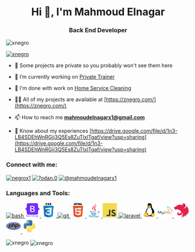 <h1 align="center">Hi 👋, I'm Mahmoud Elnagar</h1>
<h3 align="center">Back End Developer</h3>

<p align="left"> <img src="https://komarev.com/ghpvc/?username=xnegro&label=Profile%20views&color=0e75b6&style=flat" alt="xnegro" /> </p>

<p align="left"> <a href="https://github.com/ryo-ma/github-profile-trophy"><img src="https://github-profile-trophy.vercel.app/?username=xnegro" alt="xnegro" /></a> </p>

- 🔭 Some projects are private so you probably won't see them here

- 🔭 I’m currently working on [Private Trainer](https://bit.ly/znegro_gym_app)

- 🤝 I'm done with work on [Home Service Cleaning](https://bit.ly/znegro-trophycleaning)

- 👨‍💻 All of my projects are available at [https://znegro.com/](https://znegro.com/)

- 📫 How to reach me **mahmoudelnagarx1@gmail.com**

- 📄 Know about my experiences [https://drive.google.com/file/d/1n3-LB4SDEhWnRGij3Q5Es8ZuTlxlTgaf/view?usp=sharing](https://drive.google.com/file/d/1n3-LB4SDEhWnRGij3Q5Es8ZuTlxlTgaf/view?usp=sharing)

<h3 align="left">Connect with me:</h3>
<p align="left">
<a href="https://linkedin.com/in/negrox1" target="blank"><img align="center" src="https://raw.githubusercontent.com/rahuldkjain/github-profile-readme-generator/master/src/images/icons/Social/linked-in-alt.svg" alt="negrox1" height="30" width="40" /></a>
<a href="https://fb.com/7odan.0" target="blank"><img align="center" src="https://raw.githubusercontent.com/rahuldkjain/github-profile-readme-generator/master/src/images/icons/Social/facebook.svg" alt="7odan.0" height="30" width="40" /></a>
<a href="https://www.youtube.com/c/@mahmoudelnagarx1" target="blank"><img align="center" src="https://raw.githubusercontent.com/rahuldkjain/github-profile-readme-generator/master/src/images/icons/Social/youtube.svg" alt="@mahmoudelnagarx1" height="30" width="40" /></a>
</p>

<h3 align="left">Languages and Tools:</h3>
<p align="left"> <a href="https://www.gnu.org/software/bash/" target="_blank" rel="noreferrer"> <img src="https://www.vectorlogo.zone/logos/gnu_bash/gnu_bash-icon.svg" alt="bash" width="40" height="40"/> </a> <a href="https://getbootstrap.com" target="_blank" rel="noreferrer"> <img src="https://raw.githubusercontent.com/devicons/devicon/master/icons/bootstrap/bootstrap-plain-wordmark.svg" alt="bootstrap" width="40" height="40"/> </a> <a href="https://www.w3schools.com/css/" target="_blank" rel="noreferrer"> <img src="https://raw.githubusercontent.com/devicons/devicon/master/icons/css3/css3-original-wordmark.svg" alt="css3" width="40" height="40"/> </a> <a href="https://git-scm.com/" target="_blank" rel="noreferrer"> <img src="https://www.vectorlogo.zone/logos/git-scm/git-scm-icon.svg" alt="git" width="40" height="40"/> </a> <a href="https://www.w3.org/html/" target="_blank" rel="noreferrer"> <img src="https://raw.githubusercontent.com/devicons/devicon/master/icons/html5/html5-original-wordmark.svg" alt="html5" width="40" height="40"/> </a> <a href="https://www.java.com" target="_blank" rel="noreferrer"> <img src="https://raw.githubusercontent.com/devicons/devicon/master/icons/java/java-original.svg" alt="java" width="40" height="40"/> </a> <a href="https://developer.mozilla.org/en-US/docs/Web/JavaScript" target="_blank" rel="noreferrer"> <img src="https://raw.githubusercontent.com/devicons/devicon/master/icons/javascript/javascript-original.svg" alt="javascript" width="40" height="40"/> </a> <a href="https://laravel.com/" target="_blank" rel="noreferrer"> <img src="https://laravel.com/img/logotype.min.svg" alt="laravel" width="40" height="40"/> </a> <a href="https://www.linux.org/" target="_blank" rel="noreferrer"> <img src="https://raw.githubusercontent.com/devicons/devicon/master/icons/linux/linux-original.svg" alt="linux" width="40" height="40"/> </a> <a href="https://www.mysql.com/" target="_blank" rel="noreferrer"> <img src="https://raw.githubusercontent.com/devicons/devicon/master/icons/mysql/mysql-original-wordmark.svg" alt="mysql" width="40" height="40"/> </a> <a href="https://nestjs.com/" target="_blank" rel="noreferrer"> <img src="https://raw.githubusercontent.com/devicons/devicon/master/icons/nestjs/nestjs-plain.svg" alt="nestjs" width="40" height="40"/> </a> <a href="https://www.php.net" target="_blank" rel="noreferrer"> <img src="https://raw.githubusercontent.com/devicons/devicon/master/icons/php/php-original.svg" alt="php" width="40" height="40"/> </a> <a href="https://www.python.org" target="_blank" rel="noreferrer"> <img src="https://raw.githubusercontent.com/devicons/devicon/master/icons/python/python-original.svg" alt="python" width="40" height="40"/> </a> </p>

<p><img align="left" src="https://github-readme-stats.vercel.app/api/top-langs?username=xnegro&show_icons=true&locale=en&layout=compact" alt="xnegro" /></p>

<p>&nbsp;<img align="center" src="https://github-readme-stats.vercel.app/api?username=xnegro&show_icons=true&locale=en" alt="xnegro" /></p>
